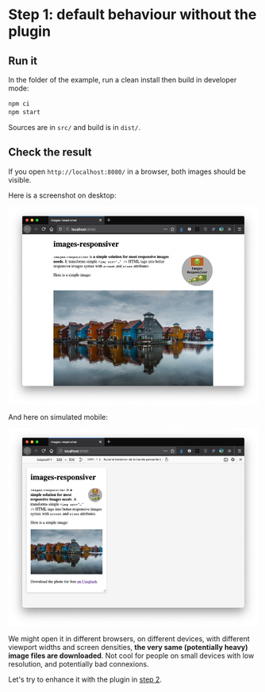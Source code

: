 # Step 1: default behaviour without the plugin

## Run it

In the folder of the example, run a clean install then build in developer mode:

```bash
npm ci
npm start
```

Sources are in `src/` and build is in `dist/`.

## Check the result

If you open `http://localhost:8080/` in a browser, both images should be visible.

Here is a screenshot on desktop:

![screenshot on desktop](screenshot-desktop.png)

And here on simulated mobile:

![screenshot on desktop](screenshot-mobile.png)

We might open it in different browsers, on different devices, with different viewport widths and screen densities, **the very same (potentially heavy) image files are downloaded**. Not cool for people on small devices with low resolution, and potentially bad connexions.

Let's try to enhance it with the plugin in [step 2](../02-with-plugin-default/#readme).
